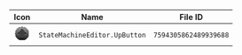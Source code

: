 | Icon | Name | File ID |
| ---  | ---  | ---     |
| ![](StateMachineEditor.UpButton.png) | `StateMachineEditor.UpButton` | `7594305862489939688` |
